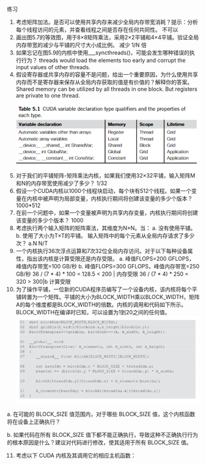 练习

1. 考虑矩阵加法。是否可以使用共享内存来减少全局内存带宽消耗？提示：分析每个线程访问的元素，并查看线程之间是否存在任何共同性。
不可以
2. 画出图5.7的等效图，用于8×8矩阵乘法，采用2×2平铺和4×4平铺。验证全局内存带宽的减少与平铺的尺寸大小成比例。
减少 1/N 倍
3. 如果忘记在图5.9的内核中使用___syncthreads()，可能会发生哪种错误的执行行为？
   threads would load the elements too early and corrupt the input values of other threads.
4. 假设寄存器或共享内存的容量不是问题，给出一个重要原因，为什么使用共享内存而不是寄存器来保存从全局内存获取的值是有价值的？解释你的答案。
Shared memory can be utilized by all threads in one block. But registers are private to one thread. 
 ![img_6.png](img_6.png)
5. 对于我们的平铺矩阵-矩阵乘法内核，如果我们使用32×32平铺，输入矩阵M和N的内存带宽使用减少了多少？
1/32
6. 假设一个CUDA内核以1000个线程块启动，每个块有512个线程。如果一个变量在内核中被声明为局部变量，内核执行期间将创建该变量的多少个版本？
1000*512
7. 在前一个问题中，如果一个变量被声明为共享内存变量，内核执行期间将创建该变量的多少个版本？
1000
8. 考虑执行两个输入矩阵的矩阵乘法，其维度为N×N。当：
   a. 没有使用平铺。
   b. 使用了大小为T×T的平铺。
   输入矩阵中的每个元素从全局内存请求了多少次？ a.N N/T
9. 一个内核执行36次浮点运算和7次32位全局内存访问。对于以下每种设备属性，指出该内核是计算受限还是内存受限。
   a. 峰值FLOPS=200 GFLOPS，峰值内存带宽=100 GB/秒
   b. 峰值FLOPS=300 GFLOPS，峰值内存带宽=250 GB/秒
36 / (7 * 4) * 100 = 128.5 < 200 | 内存受限
36 / (7 * 4) * 250 = 320 > 300|b 计算受限
10. 为了操作平铺，一位新的CUDA程序员编写了一个设备内核，该内核将每个平铺转置为一个矩阵。平铺的大小为BLOCK_WIDTH乘以BLOCK_WIDTH，矩阵A的每个维度都是BLOCK_WIDTH的倍数。内核的调用和代码如下所示。BLOCK_WIDTH在编译时已知，可以设置为1到20之间的任何值。
![img_7.png](img_7.png)

a. 在可能的 BLOCK_SIZE 值范围内，对于哪些 BLOCK_SIZE 值，这个内核函数将在设备上正确执行？

b. 如果代码在所有 BLOCK_SIZE 值下都不能正确执行，导致这种不正确执行行为的根本原因是什么？建议对代码进行修改，使其适用于所有 BLOCK_SIZE 值。

11. 考虑以下 CUDA 内核及其调用它的相应主机函数：
